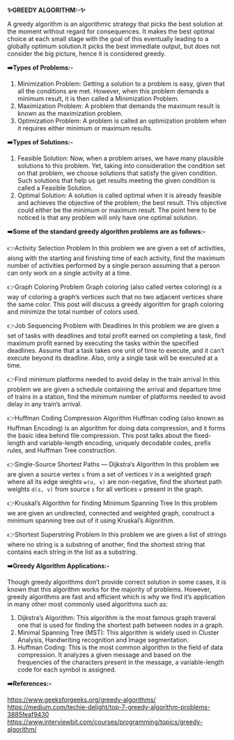 **:sparkles:GREEDY ALGORITHM:-:sparkles:**

A greedy algorithm is an algorithmic strategy that picks the best solution at the moment without regard for consequences. It makes the best optimal choice at each small stage with the goal of this eventually leading to a globally optimum solution.It picks the best immediate output, but does not consider the big picture, hence it is considered greedy.


**:arrow_right:Types of Problems:-**

1) Minimization Problem: Getting a solution to a problem is easy, given that all the conditions are met. However, when this problem demands a minimum result, it is then called a Minimization Problem.
2) Maximization Problem: A problem that demands the maximum result is known as the maximization problem.
3) Optimization Problem: A problem is called an optimization problem when it requires either minimum or maximum results.

**:arrow_right:Types of Solutions:-**

1) Feasible Solution: Now, when a problem arises, we have many plausible solutions to this problem. Yet, taking into consideration the condition set on that problem, we choose solutions that satisfy the given condition. Such solutions that help us get results meeting the given condition is called a Feasible Solution.
2) Optimal Solution: A solution is called optimal when it is already feasible and achieves the objective of the problem; the best result. This objective could either be the minimum or maximum result. The point here to be noticed is that any problem will only have one optimal solution.

**:arrow_right:Some of the standard greedy algorithm problems are as follows:-**

:point_right:Activity Selection Problem
In this problem we are given a set of activities, along with the starting and finishing time of each activity, find the maximum number of activities performed by a single person assuming that a person can only work on a single activity at a time.

:point_right:Graph Coloring Problem
Graph coloring (also called vertex coloring) is a way of coloring a graph’s vertices such that no two adjacent vertices share the same color. This post will discuss a greedy algorithm for graph coloring and minimize the total number of colors used.

:point_right:Job Sequencing Problem with Deadlines
In this problem we are given a set of tasks with deadlines and total profit earned on completing a task, find maximum profit earned by executing the tasks within the specified deadlines. Assume that a task takes one unit of time to execute, and it can’t execute beyond its deadline. Also, only a single task will be executed at a time.

:point_right:Find minimum platforms needed to avoid delay in the train arrival
In this problem we are given a schedule containing the arrival and departure time of trains in a station, find the minimum number of platforms needed to avoid delay in any train’s arrival.

:point_right:Huffman Coding Compression Algorithm
Huffman coding (also known as Huffman Encoding) is an algorithm for doing data compression, and it forms the basic idea behind file compression. This post talks about the fixed-length and variable-length encoding, uniquely decodable codes, prefix rules, and Huffman Tree construction.

:point_right:Single-Source Shortest Paths — Dijkstra’s Algorithm
In this problem we are given a source vertex `s` from a set of vertices `V` in a weighted graph where all its edge weights `w(u, v)` are non-negative, find the shortest path weights `d(s, v)` from source `s` for all vertices `v` present in the graph.

:point_right:Kruskal’s Algorithm for finding Minimum Spanning Tree
In this problem we are given an undirected, connected and weighted graph, construct a minimum spanning tree out of it using Kruskal’s Algorithm.

:point_right:Shortest Superstring Problem
In this problem we are given a list of strings where no string is a substring of another, find the shortest string that contains each string in the list as a substring.


**:arrow_right:Greedy Algorithm Applications:-**

Though greedy algorithms don’t provide correct solution in some cases, it is known that this algorithm works for the majority of problems. However, greedy algorithms are fast and efficient which is why we find it’s application in many other most commonly used algorithms such as:

1) Dijkstra’s Algorithm: This algorithm is the most famous graph traveral one that is used for finding the shortest path between nodes in a graph.
2) Minimal Spanning Tree (MST): This algorithm is widely used in Cluster Analysis, Handwriting recognition and Image segmentation.
3) Huffman Coding: This is the most common algorithm in the field of data compression. It analyzes a given message and based on the frequencies of the characters present in the message, a variable-length code for each symbol is assigned.


**:arrow_right:References:-**

https://www.geeksforgeeks.org/greedy-algorithms/
https://medium.com/techie-delight/top-7-greedy-algorithm-problems-3885feaf9430
https://www.interviewbit.com/courses/programming/topics/greedy-algorithm/
